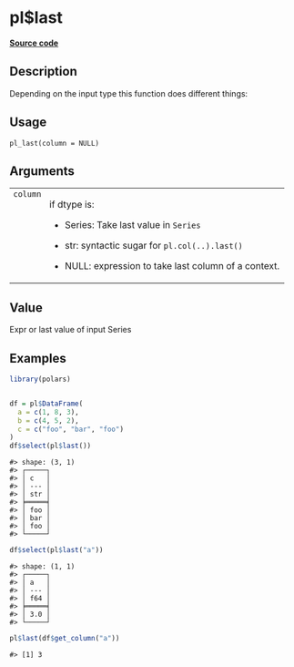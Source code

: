 
# pl$last

[**Source code**](https://github.com/pola-rs/r-polars/tree/main/R/functions__lazy.R#L195)

## Description

Depending on the input type this function does different things:

## Usage

<pre><code class='language-R'>pl_last(column = NULL)
</code></pre>

## Arguments

<table>
<tr>
<td style="white-space: nowrap; font-family: monospace; vertical-align: top">
<code id="pl_last_:_column">column</code>
</td>
<td>

if dtype is:

<ul>
<li>

Series: Take last value in <code>Series</code>

</li>
<li>

str: syntactic sugar for
<code style="white-space: pre;">pl.col(..).last()</code>

</li>
<li>

NULL: expression to take last column of a context.

</li>
</ul>
</td>
</tr>
</table>

## Value

Expr or last value of input Series

## Examples

``` r
library(polars)


df = pl$DataFrame(
  a = c(1, 8, 3),
  b = c(4, 5, 2),
  c = c("foo", "bar", "foo")
)
df$select(pl$last())
```

    #> shape: (3, 1)
    #> ┌─────┐
    #> │ c   │
    #> │ --- │
    #> │ str │
    #> ╞═════╡
    #> │ foo │
    #> │ bar │
    #> │ foo │
    #> └─────┘

``` r
df$select(pl$last("a"))
```

    #> shape: (1, 1)
    #> ┌─────┐
    #> │ a   │
    #> │ --- │
    #> │ f64 │
    #> ╞═════╡
    #> │ 3.0 │
    #> └─────┘

``` r
pl$last(df$get_column("a"))
```

    #> [1] 3
